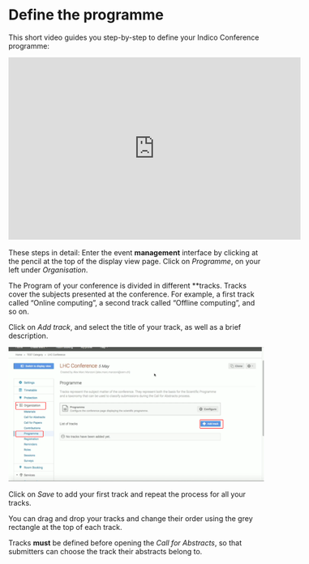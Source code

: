 
# Define the programme

This short video guides you step-by-step to define your Indico Conference programme:

<iframe width="576" height="360" frameborder="0" src="https://cds.cern.ch/video/2275411?showTitle=true" allowfullscreen></iframe>

These steps in detail:
Enter the event **management** interface by clicking at the pencil at the top of the display view page.
Click on _Programme_, on your left under _Organisation_.

The Program of your conference is divided in different **tracks.
Tracks cover the subjects presented at the conference.
For example, a first track called “Online computing”, a second track called “Offline computing”, and so on.

Click on _Add track_, and select the title of your track, as well as a brief description.

![](/assets/conference_track.png)

Click on _Save_ to add your first track and repeat the process for all your tracks.

You can drag and drop your tracks and change their order using the grey rectangle at the top of each track.

Tracks **must** be defined before opening the _Call for Abstracts_, so that submitters can choose the track their abstracts belong to.
